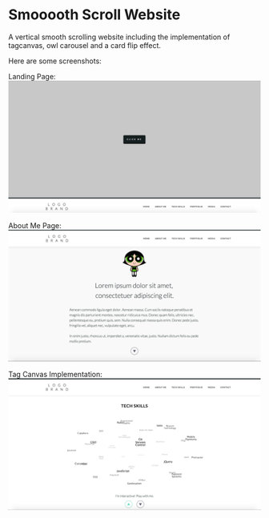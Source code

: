 # Smooooth Scroll Website

A vertical smooth scrolling website including the implementation of tagcanvas, owl carousel and a card flip effect.

Here are some screenshots:

Landing Page:
![Smooooth Scroll Landing Page Screenshot](img/ss_landingpage.png "Landing Page Screenshot")

About Me Page:
![Smooooth Scroll About Me Screenshot](img/ss_about.png "About Me Screenshot")

Tag Canvas Implementation:
![Tag Canvas Screenshot](img/ss_tagcanvas.png "Tag Canvas Screenshot")

